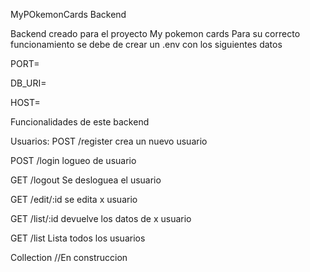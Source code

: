 MyPOkemonCards Backend

Backend creado para el proyecto My pokemon cards
Para su correcto funcionamiento se debe de crear un .env con los siguientes datos

PORT=

DB_URI=

HOST=

Funcionalidades de este backend

Usuarios:
POST /register crea un nuevo usuario

POST /login logueo de usuario

GET /logout Se desloguea el usuario

GET /edit/:id se edita x usuario

GET /list/:id devuelve los datos de x usuario

GET /list Lista todos los usuarios


Collection //En construccion
